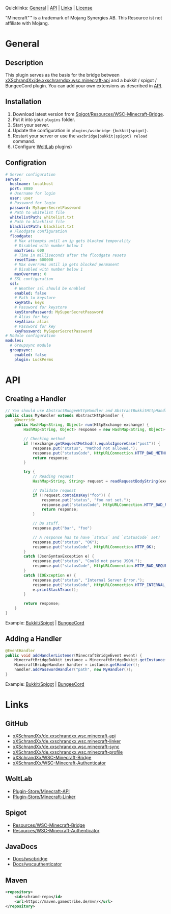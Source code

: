 Quicklinks: [General](#general) | [API](#api) | [Links](#links) | [License](https://github.com/xXSchrandXx/WSC-Minecraft-Bridge/blob/main/LICENSE)

"Minecraft"™ is a trademark of Mojang Synergies AB. This Resource ist not affiliate with Mojang.

# General
## Description
This plugin serves as the basis for the bridge between [xXSchrandXx/de.xxschrarndxx.wsc.minecraft-api](https://github.com/xXSchrandXx/de.xxschrarndxx.wsc.minecraft-api) and a bukkit / spigot / BungeeCord plugin. You can add your own extensions as described in [API](#api).
## Installation
1. Download latest version from [Spigot/Resources/WSC-Minecraft-Bridge](https://www.spigotmc.org/resources/wsc-minecraft-bridge.100716/).
2. Put it into your `plugins` folder.
3. Start your server.
4. Update the configuration in `plugins/wscbridge-{bukkit|spigot}`.
5. Restart your server or use the `wscbridge{bukkit|spigot} reload` command.
6. (Configure [WoltLab](#woltlab) plugins)
## Configration
```YAML
# Server configuration
server:
  hostname: localhost
  port: 8080
  # Username for login
  user: user
  # Password for login
  password: MySuperSecretPassword
  # Path to whitelist file
  whitelistPath: whitelist.txt
  # Path to blacklist file
  blacklistPath: blacklist.txt
  # Floodgate configuration
  floodgate:
    # Max attempts until an ip gets blocked temporality
    # Disabled with number below 1
    maxTries: 600
    # Time in milliseconds after the floodgate resets
    resetTime: 600000
    # Max overruns until ip gets blocked permanent
    # Disabled with number below 1
    maxOverruns: 0
  # SSL configuration
  ssl:
    # Weather ssl should be enabled
    enabled: false
    # Path to keystore
    keyPath: keys
    # Password for keystore
    keyStorePassword: MySuperSecretPassword
    # Alias for key
    keyAlias: alias
    # Password for key
    keyPassword: MySuperSecretPassword
# Module configuration
modules:
  # Groupsync module
  groupsync:
    enabled: false
    plugin: LuckPerms

```
# API
## Creating a Handler
```JAVA
// You should use AbstractBungeeHttpHandler and AbstractBukkitHttpHandler
public class MyHandler extends AbstractHttpHandler {
    @Override
    public HashMap<String, Object> run(HttpExchange exchange) {
        HashMap<String, Object> response = new HashMap<String, Object>();

        // Checking method
        if (!exchange.getRequestMethod().equalsIgnoreCase("post")) {
            response.put("status", "Method not allowed.");
            response.put("statusCode", HttpURLConnection.HTTP_BAD_METHOD);
            return response;
        }

        try {
            // Reading request
            HashMap<String, String> request = readRequestBodyString(exchange);

            // Validate request
            if (!request.containsKey("foo")) {
                response.put("status", "foo not set.");
                response.put("statusCode", HttpURLConnection.HTTP_BAD_REQUEST);
                return response;
            }

            // Do stuff.
            response.put("bar", "foo")

            // A response has to have `status` and `statusCode` set!
            response.put("status", "OK");
            response.put("statusCode", HttpURLConnection.HTTP_OK);
        }
        catch (JsonSyntaxException e) {
            response.put("status", "Could not parse JSON.");
            response.put("statusCode", HttpURLConnection.HTTP_BAD_REQUEST);
        }
        catch (IOException e) {
            response.put("status", "Internal Server Error.");
            response.put("statusCode", HttpURLConnection.HTTP_INTERNAL_ERROR);
            e.printStackTrace();
        }

        return response;
    }
}
```
Example: [Bukkit/Spigot](https://github.com/xXSchrandXx/WSC-Minecraft-Bridge/blob/main/src/main/java/de/xxschrandxx/wsc/bukkit/handler/StatusHandler.java) | [BungeeCord](https://github.com/xXSchrandXx/WSC-Minecraft-Bridge/blob/main/src/main/java/de/xxschrandxx/wsc/bungee/handler/StatusHandler.java)
## Adding a Handler
```JAVA
@EventHandler
public void addHandlerListener(MinecraftBridgeEvent event) {
    MinecraftBridgeBukkit instance = MinecraftBridgeBukkit.getInstance();
    MinecraftBridgeHandler handler = instance.getHandler();
    handler.addPasswordHandler("path", new MyHandler());
}
```
Example: [Bukkit/Spigot](https://github.com/xXSchrandXx/WSC-Minecraft-Bridge/blob/main/src/main/java/de/xxschrandxx/wsc/bukkit/listener/HandlerListener.java) | [BungeeCord](https://github.com/xXSchrandXx/WSC-Minecraft-Bridge/blob/main/src/main/java/de/xxschrandxx/wsc/bungee/listener/HandlerListener.java)

# Links
## GitHub
* [xXSchrandXx/de.xxschrandxx.wsc.minecraft-api](https://github.com/xXSchrandXx/de.xxschrandxx.wsc.minecraft-api)
* [xXSchrandXx/de.xxschrandxx.wsc.minecraft-linker](https://github.com/xXSchrandXx/de.xxschrandxx.wsc.minecraft-linker)
* [xXSchrandXx/de.xxschrandxx.wsc.minecraft-sync](https://github.com/xXSchrandXx/de.xxschrandxx.wsc.minecraft-sync)
* [xXSchrandXx/de.xxschrandxx.wsc.minecraft-profile](https://github.com/xXSchrandXx/de.xxschrandxx.wsc.minecraft-profile)
* [xXSchrandXx/WSC-Minecraft-Bridge](https://github.com/xXSchrandXx/WSC-Minecraft-Bridge)
* [xXSchrandXx/WSC-Minecraft-Authenticator](https://github.com/xXSchrandXx/WSC-Minecraft-Authenticator)

## WoltLab
* [Plugin-Store/Minecraft-API](https://www.woltlab.com/pluginstore/file/7077-minecraft-api/)
* [Plugin-Store/Minecraft-Linker](https://www.woltlab.com/pluginstore/file/7093-minecraft-linker/)
## Spigot
* [Resources/WSC-Minecraft-Bridge](https://www.spigotmc.org/resources/wsc-minecraft-bridge.100716/)
* [Resources/WSC-Minecraft-Authenticator](https://www.spigotmc.org/resources/wsc-minecraft-authenticator.101169/)
## JavaDocs
* [Docs/wscbridge](https://maven.gamestrike.de/docs/wscbridge/)
* [Docs/wscauthenticator](https://maven.gamestrike.de/docs/wscauthenticator/)
## Maven
```XML
<repository>
	<id>schrand-repo</id>
	<url>https://maven.gamestrike.de/mvn/</url>
</repository>
```